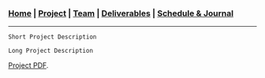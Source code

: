 ### [Home](https://mtcahill57.github.io/523-fa20-m.github.io/) \| [Project](project.md) \| [Team](team.md) \| [Deliverables](deliverables.md) \| [Schedule & Journal](journal-sched.md)

___

```
Short Project Description
```

```
Long Project Description
```

[Project PDF](https://comp523.cs.unc.edu/f20/clients/ward.pdf).
